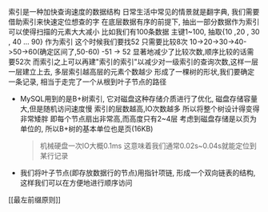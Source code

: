 索引是一种加快查询速度的数据结构
日常生活中常见的情景就是翻字典, 我们需要借助索引来快速定位想查的字
在底层数据有序的前提下, 抽出一部分数据作为索引 可以使得扫描的元素大大减小
比如我们有100条数据 主键1~100, 抽取{10 ,20 , 30 , 40 ... 90} 作为索引
这个时候我们要找52 只需要比较8次 10->20->30->40->50->60(确定区间了,50-60) -51 -> 52  显著地减少了比较次数,顺序比较的话需要52次
而索引之上可以再建"索引的索引"以减少对一级索引的查询次数,这样一层一层建立上去, 多层索引越高层的元素个数越少 形成了一棵树的形状,我们要确定一条记录, 相当于走完了一个从根到叶子节点的路径

- MySQL用到的是B+树索引, 它对磁盘这种存储介质进行了优化, 磁盘存储容量大,但是随机访问速度慢  索引的层数越高,IO次数越多 所以将整个树设计得变得非常矮胖
  即每个节点扇出非常高,而高度只有2~4层   考虑到磁盘存储是以页为单位的, 所以B+树的基本单位也是页(16KB)

  > 机械硬盘一次IO大概0.1ms  这意味着我们通常0.02s~0.04s就能定位到某行记录

- 我们将叶子节点(即存放数据行的节点)用指针项链, 形成一个双向链表的结构, 这样我们可以在方便地进行顺序访问

[[最左前缀原则]]
